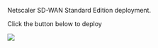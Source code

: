 Netscaler SD-WAN Standard Edition deployment.

Click the button below to deploy

<a href="https://portal.azure.com/#create/Microsoft.Template/uri/https%3A%2F%2Fraw.githubusercontent.com%2FujjwalKSingh%2Farmtemplates%2Fmaster%2FNVA-myappliance%2FmainTemplate.json" target="_blank">
    <img src="http://azuredeploy.net/deploybutton.png"/>
</a>
